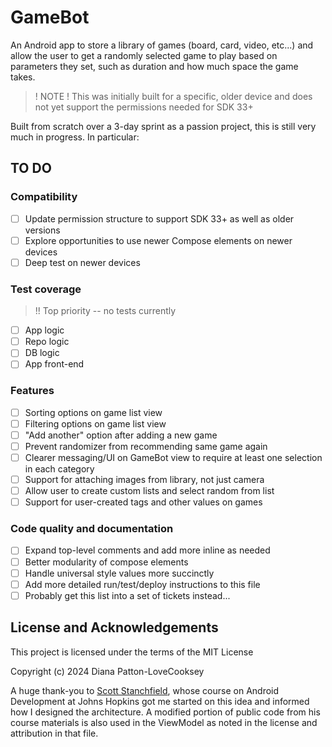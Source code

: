 # GameBot
An Android app to store a library of games (board, card, video, etc...) and allow the user to get a randomly selected game to play based on parameters they set, such as duration and how much space the game takes.

> ! NOTE ! This was initially built for a specific, older device and does not yet support the permissions needed for SDK 33+

Built from scratch over a 3-day sprint as a passion project, this is still very much in progress. In particular:

## TO DO
### Compatibility
- [ ] Update permission structure to support SDK 33+ as well as older versions
- [ ] Explore opportunities to use newer Compose elements on newer devices
- [ ] Deep test on newer devices
### Test coverage
> !! Top priority -- no tests currently
- [ ] App logic
- [ ] Repo logic
- [ ] DB logic
- [ ] App front-end
### Features
- [ ] Sorting options on game list view
- [ ] Filtering options on game list view
- [ ] "Add another" option after adding a new game
- [ ] Prevent randomizer from recommending same game again
- [ ] Clearer messaging/UI on GameBot view to require at least one selection in each category
- [ ] Support for attaching images from library, not just camera
- [ ] Allow user to create custom lists and select random from list
- [ ] Support for user-created tags and other values on games
### Code quality and documentation
- [ ] Expand top-level comments and add more inline as needed
- [ ] Better modularity of compose elements
- [ ] Handle universal style values more succinctly
- [ ] Add more detailed run/test/deploy instructions to this file
- [ ] Probably get this list into a set of tickets instead...

## License and Acknowledgements

This project is licensed under the terms of the MIT License

Copyright (c) 2024 Diana Patton-LoveCooksey

A huge thank-you to [Scott Stanchfield](https://www.javadude.com/), whose course on Android Development at Johns Hopkins got me started on this idea and informed how I designed the architecture. A modified portion of public code from his course materials is also used in the ViewModel as noted in the license and attribution in that file.

